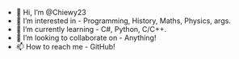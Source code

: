 - 👋 Hi, I’m @Chiewy23
- 👀 I’m interested in - Programming, History, Maths, Physics, args.
- 🌱 I’m currently learning - C#, Python, C/C++.
- 💞️ I’m looking to collaborate on - Anything!
- 📫 How to reach me - GitHub!

<!---
Chiewy23/Chiewy23 is a ✨ special ✨ repository because its `README.md` (this file) appears on your GitHub profile.
You can click the Preview link to take a look at your changes.
--->
